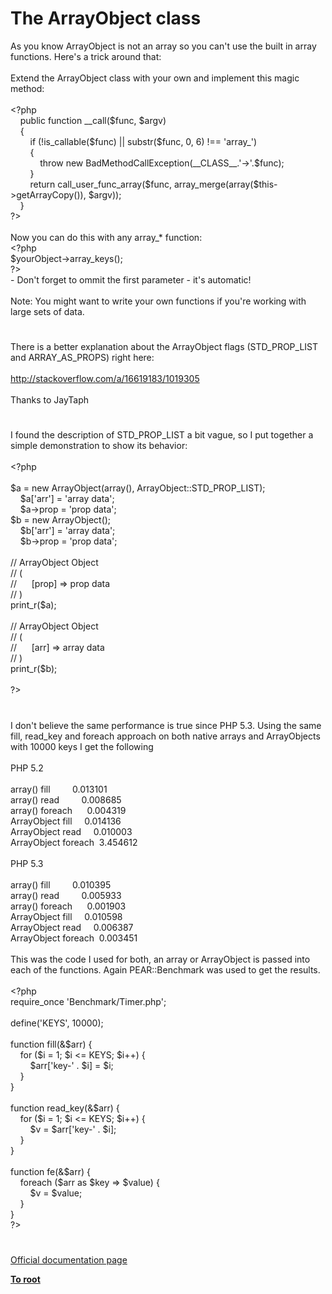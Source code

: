 # The ArrayObject class




<div class="phpcode"><span class="html">
As you know ArrayObject is not an array so you can&apos;t use the built in array functions. Here&apos;s a trick around that:<br><br>Extend the ArrayObject class with your own and implement this magic method:<br><br><span class="default">&lt;?php<br>&#xA0; &#xA0; </span><span class="keyword">public function </span><span class="default">__call</span><span class="keyword">(</span><span class="default">$func</span><span class="keyword">, </span><span class="default">$argv</span><span class="keyword">)<br>&#xA0; &#xA0; {<br>&#xA0; &#xA0; &#xA0; &#xA0; if (!</span><span class="default">is_callable</span><span class="keyword">(</span><span class="default">$func</span><span class="keyword">) || </span><span class="default">substr</span><span class="keyword">(</span><span class="default">$func</span><span class="keyword">, </span><span class="default">0</span><span class="keyword">, </span><span class="default">6</span><span class="keyword">) !== </span><span class="string">&apos;array_&apos;</span><span class="keyword">)<br>&#xA0; &#xA0; &#xA0; &#xA0; {<br>&#xA0; &#xA0; &#xA0; &#xA0; &#xA0; &#xA0; throw new </span><span class="default">BadMethodCallException</span><span class="keyword">(</span><span class="default">__CLASS__</span><span class="keyword">.</span><span class="string">&apos;-&gt;&apos;</span><span class="keyword">.</span><span class="default">$func</span><span class="keyword">);<br>&#xA0; &#xA0; &#xA0; &#xA0; }<br>&#xA0; &#xA0; &#xA0; &#xA0; return </span><span class="default">call_user_func_array</span><span class="keyword">(</span><span class="default">$func</span><span class="keyword">, </span><span class="default">array_merge</span><span class="keyword">(array(</span><span class="default">$this</span><span class="keyword">-&gt;</span><span class="default">getArrayCopy</span><span class="keyword">()), </span><span class="default">$argv</span><span class="keyword">));<br>&#xA0; &#xA0; }<br></span><span class="default">?&gt;<br></span><br>Now you can do this with any array_* function:<br><span class="default">&lt;?php<br>$yourObject</span><span class="keyword">-&gt;</span><span class="default">array_keys</span><span class="keyword">();<br></span><span class="default">?&gt;<br></span>- Don&apos;t forget to ommit the first parameter - it&apos;s automatic!<br><br>Note: You might want to write your own functions if you&apos;re working with large sets of data.</span>
</div>
  

#


<div class="phpcode"><span class="html">
There is a better explanation about the ArrayObject flags (STD_PROP_LIST and ARRAY_AS_PROPS) right here: <br><br><a href="http://stackoverflow.com/a/16619183/1019305" rel="nofollow" target="_blank">http://stackoverflow.com/a/16619183/1019305</a><br><br>Thanks to JayTaph</span>
</div>
  

#


<div class="phpcode"><span class="html">
I found the description of STD_PROP_LIST a bit vague, so I put together a simple demonstration to show its behavior:<br><br><span class="default">&lt;?php&#xA0; &#xA0; &#xA0; &#xA0; &#xA0; &#xA0; &#xA0; &#xA0; &#xA0; &#xA0; &#xA0; &#xA0; &#xA0; &#xA0; &#xA0; &#xA0; &#xA0; &#xA0; &#xA0; &#xA0; &#xA0; &#xA0; &#xA0; &#xA0; &#xA0; &#xA0;&#xA0; <br>&#xA0; &#xA0; &#xA0; &#xA0; &#xA0; &#xA0; &#xA0; &#xA0; &#xA0; &#xA0; &#xA0; &#xA0; &#xA0; &#xA0; &#xA0; &#xA0; &#xA0; &#xA0; &#xA0; &#xA0; &#xA0; &#xA0; &#xA0; &#xA0; &#xA0; &#xA0; &#xA0; &#xA0; &#xA0; <br>$a </span><span class="keyword">= new </span><span class="default">ArrayObject</span><span class="keyword">(array(), </span><span class="default">ArrayObject</span><span class="keyword">::</span><span class="default">STD_PROP_LIST</span><span class="keyword">);<br>&#xA0; &#xA0; </span><span class="default">$a</span><span class="keyword">[</span><span class="string">&apos;arr&apos;</span><span class="keyword">] = </span><span class="string">&apos;array data&apos;</span><span class="keyword">;&#xA0; &#xA0; &#xA0; &#xA0; &#xA0; &#xA0; &#xA0; &#xA0; &#xA0; &#xA0; &#xA0; &#xA0; &#xA0; &#xA0;&#xA0; <br>&#xA0; &#xA0; </span><span class="default">$a</span><span class="keyword">-&gt;</span><span class="default">prop </span><span class="keyword">= </span><span class="string">&apos;prop data&apos;</span><span class="keyword">;&#xA0; &#xA0; &#xA0; &#xA0; &#xA0; &#xA0; &#xA0; &#xA0; &#xA0; &#xA0; &#xA0; &#xA0; &#xA0; &#xA0; &#xA0;&#xA0; <br></span><span class="default">$b </span><span class="keyword">= new </span><span class="default">ArrayObject</span><span class="keyword">();&#xA0; &#xA0; &#xA0; &#xA0; &#xA0; &#xA0; &#xA0; &#xA0; &#xA0; &#xA0; &#xA0; &#xA0; &#xA0; &#xA0; &#xA0; &#xA0; &#xA0;&#xA0; <br>&#xA0; &#xA0; </span><span class="default">$b</span><span class="keyword">[</span><span class="string">&apos;arr&apos;</span><span class="keyword">] = </span><span class="string">&apos;array data&apos;</span><span class="keyword">;&#xA0; &#xA0; &#xA0; &#xA0; &#xA0; &#xA0; &#xA0; &#xA0; &#xA0; &#xA0; &#xA0; &#xA0; &#xA0; &#xA0;&#xA0; <br>&#xA0; &#xA0; </span><span class="default">$b</span><span class="keyword">-&gt;</span><span class="default">prop </span><span class="keyword">= </span><span class="string">&apos;prop data&apos;</span><span class="keyword">;&#xA0; &#xA0; &#xA0; &#xA0; &#xA0; &#xA0; &#xA0; &#xA0; &#xA0; &#xA0; &#xA0; &#xA0; &#xA0; &#xA0; &#xA0;&#xA0; <br>&#xA0; &#xA0; &#xA0; &#xA0; &#xA0; &#xA0; &#xA0; &#xA0; &#xA0; &#xA0; &#xA0; &#xA0; &#xA0; &#xA0; &#xA0; &#xA0; &#xA0; &#xA0; &#xA0; &#xA0; &#xA0; &#xA0; &#xA0; &#xA0; &#xA0; &#xA0; &#xA0; &#xA0; &#xA0; <br></span><span class="comment">// ArrayObject Object&#xA0; &#xA0; &#xA0; &#xA0; &#xA0; &#xA0; &#xA0; &#xA0; &#xA0; &#xA0; &#xA0; &#xA0; &#xA0; &#xA0; &#xA0; &#xA0; &#xA0; &#xA0;&#xA0; <br>// (&#xA0; &#xA0; &#xA0; &#xA0; &#xA0; &#xA0; &#xA0; &#xA0; &#xA0; &#xA0; &#xA0; &#xA0; &#xA0; &#xA0; &#xA0; &#xA0; &#xA0; &#xA0; &#xA0; &#xA0; &#xA0; &#xA0; &#xA0; &#xA0; &#xA0; &#xA0; &#xA0; <br>//&#xA0; &#xA0; &#xA0; [prop] =&gt; prop data&#xA0; &#xA0; &#xA0; &#xA0; &#xA0; &#xA0; &#xA0; &#xA0; &#xA0; &#xA0; &#xA0; &#xA0; &#xA0; &#xA0; &#xA0;&#xA0; <br>// )&#xA0; &#xA0; &#xA0; &#xA0; &#xA0; &#xA0; &#xA0; &#xA0; &#xA0; &#xA0; &#xA0; &#xA0; &#xA0; &#xA0; &#xA0; &#xA0; &#xA0; &#xA0; &#xA0; &#xA0; &#xA0; &#xA0; &#xA0; &#xA0; &#xA0; &#xA0; &#xA0; <br></span><span class="default">print_r</span><span class="keyword">(</span><span class="default">$a</span><span class="keyword">);&#xA0; &#xA0; &#xA0; &#xA0; &#xA0; &#xA0; &#xA0; &#xA0; &#xA0; &#xA0; &#xA0; &#xA0; &#xA0; &#xA0; &#xA0; &#xA0; &#xA0; &#xA0; &#xA0; &#xA0; &#xA0; &#xA0; &#xA0; <br>&#xA0; &#xA0; &#xA0; &#xA0; &#xA0; &#xA0; &#xA0; &#xA0; &#xA0; &#xA0; &#xA0; &#xA0; &#xA0; &#xA0; &#xA0; &#xA0; &#xA0; &#xA0; &#xA0; &#xA0; &#xA0; &#xA0; &#xA0; &#xA0; &#xA0; &#xA0; &#xA0; &#xA0; &#xA0; <br></span><span class="comment">// ArrayObject Object&#xA0; &#xA0; &#xA0; &#xA0; &#xA0; &#xA0; &#xA0; &#xA0; &#xA0; &#xA0; &#xA0; &#xA0; &#xA0; &#xA0; &#xA0; &#xA0; &#xA0; &#xA0;&#xA0; <br>// (&#xA0; &#xA0; &#xA0; &#xA0; &#xA0; &#xA0; &#xA0; &#xA0; &#xA0; &#xA0; &#xA0; &#xA0; &#xA0; &#xA0; &#xA0; &#xA0; &#xA0; &#xA0; &#xA0; &#xA0; &#xA0; &#xA0; &#xA0; &#xA0; &#xA0; &#xA0; &#xA0; <br>//&#xA0; &#xA0; &#xA0; [arr] =&gt; array data&#xA0; &#xA0; &#xA0; &#xA0; &#xA0; &#xA0; &#xA0; &#xA0; &#xA0; &#xA0; &#xA0; &#xA0; &#xA0; &#xA0; &#xA0;&#xA0; <br>// )&#xA0; &#xA0; &#xA0; &#xA0; &#xA0; &#xA0; &#xA0; &#xA0; &#xA0; &#xA0; &#xA0; &#xA0; &#xA0; &#xA0; &#xA0; &#xA0; &#xA0; &#xA0; &#xA0; &#xA0; &#xA0; &#xA0; &#xA0; &#xA0; &#xA0; &#xA0; &#xA0; <br></span><span class="default">print_r</span><span class="keyword">(</span><span class="default">$b</span><span class="keyword">);&#xA0; &#xA0; &#xA0; &#xA0; &#xA0; &#xA0; &#xA0; &#xA0; &#xA0; &#xA0; &#xA0; &#xA0; &#xA0; &#xA0; &#xA0; &#xA0; &#xA0; &#xA0; &#xA0; &#xA0; &#xA0; &#xA0; &#xA0; <br>&#xA0; &#xA0; &#xA0; &#xA0; &#xA0; &#xA0; &#xA0; &#xA0; &#xA0; &#xA0; &#xA0; &#xA0; &#xA0; &#xA0; &#xA0; &#xA0; &#xA0; &#xA0; &#xA0; &#xA0; &#xA0; &#xA0; &#xA0; &#xA0; &#xA0; &#xA0; &#xA0; &#xA0; &#xA0; <br></span><span class="default">?&gt;</span>
</span>
</div>
  

#


<div class="phpcode"><span class="html">
I don&apos;t believe the same performance is true since PHP 5.3. Using the same fill, read_key and foreach approach on both native arrays and ArrayObjects with 10000 keys I get the following<br><br>PHP 5.2<br><br>array() fill&#xA0; &#xA0; &#xA0; &#xA0;&#xA0; 0.013101<br>array() read&#xA0; &#xA0; &#xA0; &#xA0;&#xA0; 0.008685<br>array() foreach&#xA0; &#xA0; &#xA0; 0.004319<br>ArrayObject fill&#xA0; &#xA0;&#xA0; 0.014136<br>ArrayObject read&#xA0; &#xA0;&#xA0; 0.010003<br>ArrayObject foreach&#xA0; 3.454612<br><br>PHP 5.3<br><br>array() fill&#xA0; &#xA0; &#xA0; &#xA0;&#xA0; 0.010395<br>array() read&#xA0; &#xA0; &#xA0; &#xA0;&#xA0; 0.005933<br>array() foreach&#xA0; &#xA0; &#xA0; 0.001903<br>ArrayObject fill&#xA0; &#xA0;&#xA0; 0.010598<br>ArrayObject read&#xA0; &#xA0;&#xA0; 0.006387<br>ArrayObject foreach&#xA0; 0.003451<br><br>This was the code I used for both, an array or ArrayObject is passed into each of the functions. Again PEAR::Benchmark was used to get the results.<br><br><span class="default">&lt;?php<br></span><span class="keyword">require_once </span><span class="string">&apos;Benchmark/Timer.php&apos;</span><span class="keyword">;<br><br></span><span class="default">define</span><span class="keyword">(</span><span class="string">&apos;KEYS&apos;</span><span class="keyword">, </span><span class="default">10000</span><span class="keyword">);<br><br>function </span><span class="default">fill</span><span class="keyword">(&amp;</span><span class="default">$arr</span><span class="keyword">) {<br>&#xA0; &#xA0; for (</span><span class="default">$i </span><span class="keyword">= </span><span class="default">1</span><span class="keyword">; </span><span class="default">$i </span><span class="keyword">&lt;= </span><span class="default">KEYS</span><span class="keyword">; </span><span class="default">$i</span><span class="keyword">++) {<br>&#xA0; &#xA0; &#xA0; &#xA0; </span><span class="default">$arr</span><span class="keyword">[</span><span class="string">&apos;key-&apos; </span><span class="keyword">. </span><span class="default">$i</span><span class="keyword">] = </span><span class="default">$i</span><span class="keyword">;<br>&#xA0; &#xA0; }<br>}<br><br>function </span><span class="default">read_key</span><span class="keyword">(&amp;</span><span class="default">$arr</span><span class="keyword">) {<br>&#xA0; &#xA0; for (</span><span class="default">$i </span><span class="keyword">= </span><span class="default">1</span><span class="keyword">; </span><span class="default">$i </span><span class="keyword">&lt;= </span><span class="default">KEYS</span><span class="keyword">; </span><span class="default">$i</span><span class="keyword">++) {<br>&#xA0; &#xA0; &#xA0; &#xA0; </span><span class="default">$v </span><span class="keyword">= </span><span class="default">$arr</span><span class="keyword">[</span><span class="string">&apos;key-&apos; </span><span class="keyword">. </span><span class="default">$i</span><span class="keyword">];<br>&#xA0; &#xA0; }<br>}<br><br>function </span><span class="default">fe</span><span class="keyword">(&amp;</span><span class="default">$arr</span><span class="keyword">) {<br>&#xA0; &#xA0; foreach (</span><span class="default">$arr </span><span class="keyword">as </span><span class="default">$key </span><span class="keyword">=&gt; </span><span class="default">$value</span><span class="keyword">) {<br>&#xA0; &#xA0; &#xA0; &#xA0; </span><span class="default">$v </span><span class="keyword">= </span><span class="default">$value</span><span class="keyword">;<br>&#xA0; &#xA0; }<br>}<br></span><span class="default">?&gt;</span>
</span>
</div>
  

#

[Official documentation page](https://www.php.net/manual/en/class.arrayobject.php)

**[To root](/README.md)**